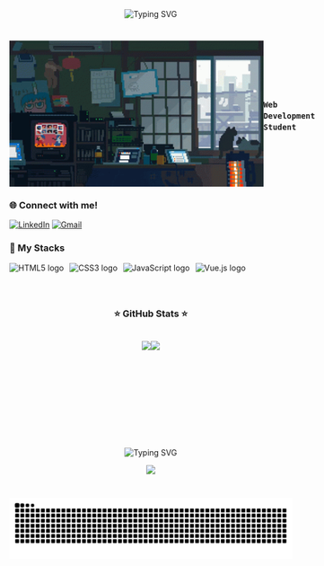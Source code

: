 <div align="center">
   <img src="https://readme-typing-svg.demolab.com?font=Roboto+Mono&size=24&pause=1000&color=20B2AA&center=true&vCenter=true&width=435&lines=Hi,+I'm+Carlos+Henrique!;Welcome+to+my+profile!" alt="Typing SVG">
</div>

#
<div style="display: flex; align-items: center; justify-content: space-between;">
  <img align= "right" src="./src/gif.gif" alt="GIF" height="260">
  <h3><code>Web Development Student</code></h3>
</div>

<h3 align="left">🌐 Connect with me!</h3>
<a href="https://www.linkedin.com/in/carlos0412" target="_blank"><img src="https://img.shields.io/badge/-LinkedIn-000?style=for-the-badge&logo=linkedin&logoColor=FF00F6" alt="LinkedIn"></a>
<a href="mailto:ifcarloshenrique@gmail.com"><img src="https://img.shields.io/badge/Gmail-000?style=for-the-badge&logo=gmail&logoColor=white" alt="Gmail"></a>

<h3>🚀 My Stacks</h3>
<div style="display: flex; gap: 10px; align-items: center;">
  <img src="https://cdn.jsdelivr.net/gh/devicons/devicon/icons/html5/html5-original.svg" height="40" alt="HTML5 logo">
  <img src="https://cdn.jsdelivr.net/gh/devicons/devicon/icons/css3/css3-original.svg" height="40" alt="CSS3 logo">
  <img src="https://cdn.jsdelivr.net/gh/devicons/devicon/icons/javascript/javascript-plain.svg" height="40" alt="JavaScript logo">
  <img src="https://cdn.jsdelivr.net/gh/devicons/devicon/icons/vuejs/vuejs-original.svg" height="40" alt="Vue.js logo">
</div>

#

<div align="center">
  <h3>⭐ GitHub Stats ⭐</h3>
  <br>
  <div style="display: flex; justify-content: center;">
    <img height="150em" src="https://github-readme-stats.vercel.app/api?username=carloshenriqueok&line_height=25&show_icons=true&theme=dark">
    <img height="150em" src="https://github-readme-stats.vercel.app/api/top-langs/?username=carloshenriqueok&layout=compact&theme=dark">
  </div>
</div>

#

<p align="center">
   <img src="https://readme-typing-svg.demolab.com?font=Roboto+Mono&size=24&pause=1000&color=20B2AA&center=true&vCenter=true&width=435&lines=Visit+Counter" alt="Typing SVG">
</p>
<p align="center">
   <img src="https://profile-counter.glitch.me/{carloshenriqueok}/count.svg" /> 
</p>


#

<picture align="center">
  <source media="(prefers-color-scheme: dark)" srcset="https://raw.githubusercontent.com/carloshenriqueok/carloshenriqueok/output/github-contribution-grid-snake-dark.svg">
  <source media="(prefers-color-scheme: light)" srcset="https://raw.githubusercontent.com/carloshenriqueol/carloshenriqueok/output/github-contribution-grid-snake-dark.svg">
  <img align="center" alt="github contribution grid snake animation" src="https://raw.githubusercontent.com/carloshenriqueok/carloshenriqueok/output/github-contribution-grid-snake.svg">
</picture>
